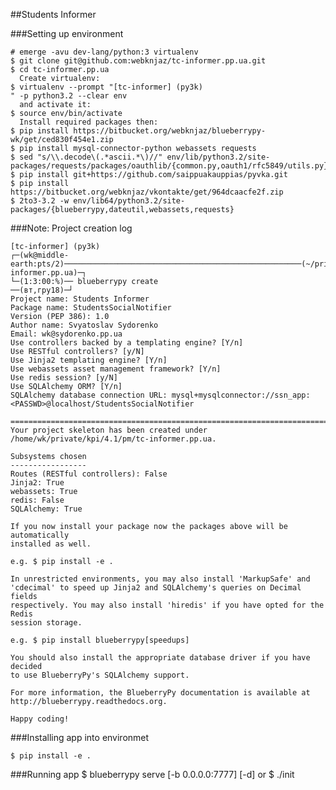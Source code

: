 ##Students Informer

###Setting up environment

    # emerge -avu dev-lang/python:3 virtualenv
    $ git clone git@github.com:webknjaz/tc-informer.pp.ua.git
    $ cd tc-informer.pp.ua
      Create virtualenv:
    $ virtualenv --prompt "[tc-informer] (py3k)
    " -p python3.2 --clear env
      and activate it:
    $ source env/bin/activate
      Install required packages then:
    $ pip install https://bitbucket.org/webknjaz/blueberrypy-wk/get/ced830f454e1.zip
    $ pip install mysql-connector-python webassets requests
    $ sed "s/\\.decode\(.*ascii.*\)//" env/lib/python3.2/site-packages/requests/packages/oauthlib/{common.py,oauth1/rfc5849/utils.py}
    $ pip install git+https://github.com/saippuakauppias/pyvka.git
    $ pip install https://bitbucket.org/webknjaz/vkontakte/get/964dcaacfe2f.zip
    $ 2to3-3.2 -w env/lib64/python3.2/site-packages/{blueberrypy,dateutil,webassets,requests}

###Note: Project creation log

    [tc-informer] (py3k)
    ┌─(wk@middle-earth:pts/2)─────────────────────────────────────────────────────(~/private/kpi/4.1/pm/tc-informer.pp.ua)─┐
    └─(1:3:00:%)── blueberrypy create                                                                         ──(вт,гру18)─┘
    Project name: Students Informer
    Package name: StudentsSocialNotifier
    Version (PEP 386): 1.0
    Author name: Svyatoslav Sydorenko
    Email: wk@sydorenko.pp.ua
    Use controllers backed by a templating engine? [Y/n]
    Use RESTful controllers? [y/N]
    Use Jinja2 templating engine? [Y/n]
    Use webassets asset management framework? [Y/n]
    Use redis session? [y/N]
    Use SQLAlchemy ORM? [Y/n]
    SQLAlchemy database connection URL: mysql+mysqlconnector://ssn_app:<PASSWD>@localhost/StudentsSocialNotifier
    
    ===========================================================================
    Your project skeleton has been created under /home/wk/private/kpi/4.1/pm/tc-informer.pp.ua.
    
    Subsystems chosen
    -----------------
    Routes (RESTful controllers): False
    Jinja2: True
    webassets: True
    redis: False
    SQLAlchemy: True
    
    If you now install your package now the packages above will be automatically
    installed as well.
    
    e.g. $ pip install -e .
    
    In unrestricted environments, you may also install 'MarkupSafe' and
    'cdecimal' to speed up Jinja2 and SQLAlchemy's queries on Decimal fields
    respectively. You may also install 'hiredis' if you have opted for the Redis
    session storage.
    
    e.g. $ pip install blueberrypy[speedups]
    
    You should also install the appropriate database driver if you have decided
    to use BlueberryPy's SQLAlchemy support.
    
    For more information, the BlueberryPy documentation is available at
    http://blueberrypy.readthedocs.org.
    
    Happy coding!

###Installing app into environmet

    $ pip install -e .

###Running app
    $ blueberrypy serve [-b 0.0.0.0:7777] [-d]
      or
    $ ./init
